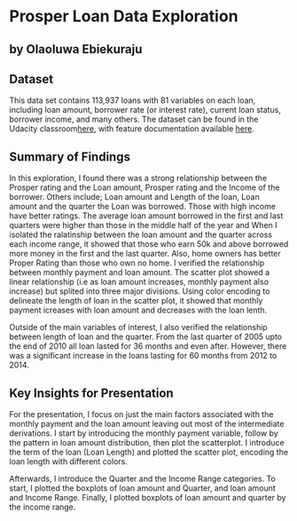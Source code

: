# Prosper Loan Data Exploration
## by Olaoluwa Ebiekuraju


## Dataset

This data set contains 113,937 loans with 81 variables on each loan, including loan amount,
borrower rate (or interest rate), current loan status, borrower income, and many others.
The dataset can be found in the Udacity classroom[here](https://s3.amazonaws.com/udacity-hosted-downloads/ud651/prosperLoanData.csv),
with feature documentation available [here](https://docs.google.com/spreadsheets/d/1gDyi_L4UvIrLTEC6Wri5nbaMmkGmLQBk-Yx3z0XDEtI/edit#gid=0).


## Summary of Findings

In this exploration, I found there was a strong relationship between the Prosper rating and the Loan amount, 
Prosper rating and the Income of the borrower. Others include; Loan amount and Length of the loan, 
Loan amount and the quarter the Loan was borrowed. Those with high income have better ratings. 
The average loan amount borrowed in the first and last quarters were higher than those in the middle half of the year 
and When I isolated the ralatinship between the loan amount and the quarter across each income range, it showed
that those who earn 50k and above borrowed more money in the first and the last quarter. Also, home owners has better
Proper Rating than those who own no home. I verified the relationship between monthly payment and loan amount. 
The scatter plot showed a linear relationship (i.e as loan amount increases, monthly payment also increase)
but splited into three major divisions. Using color encoding to delineate the length of loan in the scatter plot,
it showed that monthly payment icreases with loan amount and decreases with the loan lenth.

Outside of the main variables of interest, I also verified the relationship between length of loan and the quarter. 
From the last quarter of 2005 upto the end of 2010 all loan lasted for 36 months and even after. However, there was 
a significant increase in the loans lasting for 60 months from 2012 to 2014.

## Key Insights for Presentation

For the presentation, I focus on just the main factors associated with the monthly payment and the loan amount
leaving out most of the intermediate derivations. I start by introducing the monthly payment variable, follow by
the pattern in loan amount distribution, then plot the scatterplot. I introduce the term of the loan (Loan Length) 
and plotted the scatter plot, encoding the loan length with different colors.

Afterwards, I introduce the Quarter and the Income Range categories. To start, I plotted the boxplots of loan amount 
and Quarter, and loan amount and Income Range. Finally, I plotted boxplots of loan amount and quarter by the income range.
